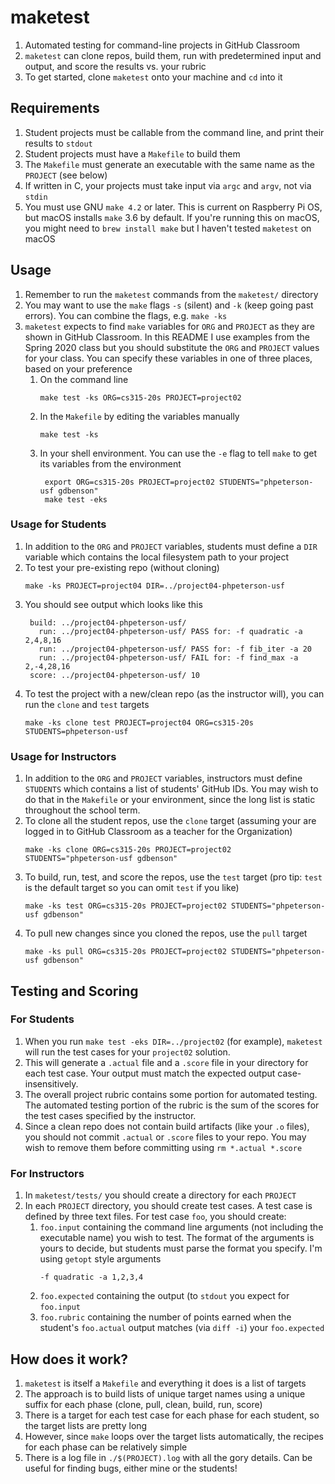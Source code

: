 # maketest
1. Automated testing for command-line projects in GitHub Classroom
1. `maketest` can clone repos, build them, run with predetermined input and output, 
and score the results vs. your rubric
1. To get started, clone `maketest` onto your machine and `cd` into it

## Requirements
1. Student projects must be callable from the command line, and print their results to `stdout`
1. Student projects must have a `Makefile` to build them
1. The `Makefile` must generate an executable with the same name as the `PROJECT` (see below)
1. If written in C, your projects must take input via `argc` and `argv`, not via `stdin`
1. You must use GNU `make 4.2` or later. This is current on Raspberry Pi OS, but macOS installs 
`make` 3.6 by default. If you're running this on macOS, you might need to `brew install make` 
but I haven't tested `maketest` on macOS

## Usage 

1. Remember to run the `maketest` commands from the `maketest/` directory
1. You may want to use the `make` flags `-s` (silent) and `-k` (keep going past errors). You can
combine the flags, e.g. `make -ks`
1. `maketest` expects to find `make` variables for `ORG` and `PROJECT` as they are 
shown in GitHub Classroom. In this README I use examples from the Spring 2020 class but you should
substitute the `ORG` and `PROJECT` values for your class. You can specify these variables in one
of three places, based on your preference
    1. On the command line
        <pre><code>make test -ks ORG=cs315-20s PROJECT=project02</code></pre>
    1. In the `Makefile` by editing the variables manually
        <pre><code>make test -ks</code></pre>
    1. In your shell environment. You can use the `-e` flag to tell `make` to get its variables
    from the environment
        <pre><code> export ORG=cs315-20s PROJECT=project02 STUDENTS="phpeterson-usf gdbenson"
        make test -eks</code></pre>

### Usage for Students
1. In addition to the `ORG` and `PROJECT` variables, students must define a `DIR` variable
which contains the local filesystem path to your project
1. To test your pre-existing repo (without cloning)
    <pre><code>make -ks PROJECT=project04 DIR=../project04-phpeterson-usf</code></pre>
1. You should see output which looks like this
    <pre><code> build: ../project04-phpeterson-usf/
      run: ../project04-phpeterson-usf/ PASS for: -f quadratic -a 2,4,8,16
      run: ../project04-phpeterson-usf/ PASS for: -f fib_iter -a 20
      run: ../project04-phpeterson-usf/ FAIL for: -f find_max -a 2,-4,28,16
    score: ../project04-phpeterson-usf/ 10</code></pre>
1. To test the project with a new/clean repo (as the instructor will), you can run the `clone` 
and `test` targets
    <pre><code>make -ks clone test PROJECT=project04 ORG=cs315-20s STUDENTS=phpeterson-usf</code></pre>

### Usage for Instructors
1. In addition to the `ORG` and `PROJECT` variables, instructors must define `STUDENTS` which 
contains a list of students' GitHub IDs. You may wish to do that in the `Makefile` or your 
environment, since the long list is static throughout the school term.
1. To clone all the student repos, use the `clone` target (assuming your are logged in to 
GitHub Classroom as a teacher for the Organization)
    <pre><code>make -ks clone ORG=cs315-20s PROJECT=project02 STUDENTS="phpeterson-usf gdbenson"</code></pre> 
1. To build, run, test, and score the repos, use the `test` target (pro tip: `test` is
    the default target so you can omit `test` if you like)
    <pre><code>make -ks test ORG=cs315-20s PROJECT=project02 STUDENTS="phpeterson-usf gdbenson"</code></pre>
1. To pull new changes since you cloned the repos, use the `pull` target
    <pre><code>make -ks pull ORG=cs315-20s PROJECT=project02 STUDENTS="phpeterson-usf gdbenson"</code></pre>

## Testing and Scoring

### For Students
1. When you run `make test -eks DIR=../project02` (for example), `maketest` will
run the test cases for your `project02` solution. 
1. This will generate a `.actual` file and a `.score` file in your directory 
for each test case. Your output must match the expected output case-insensitively.
1. The overall project rubric contains some portion for automated testing. The
automated testing portion of the rubric is the sum of the scores for the test
cases specified by the instructor.
1. Since a clean repo does not contain build artifacts (like your `.o` files), 
you should not commit `.actual` or `.score` files to your repo. You may wish to 
remove them before committing using `rm *.actual *.score` 

### For Instructors
1. In `maketest/tests/` you should create a directory for each `PROJECT`
1. In each `PROJECT` directory, you should create test cases. A test case is
defined by three text files. For test case `foo`, you should create:
    1. `foo.input` containing the command line arguments (not including the 
    executable name) you wish to test. The format of the arguments is yours to 
    decide, but students must parse the format you specify. I'm using `getopt` 
    style arguments
        <pre><code>-f quadratic -a 1,2,3,4</code></pre> 
    1. `foo.expected` containing the output (to `stdout` you expect for `foo.input`
    1. `foo.rubric` containing the number of points earned when the student's
    `foo.actual` output matches (via `diff -i`) your `foo.expected`

## How does it work?
1. `maketest` is itself a `Makefile` and everything it does is a list of targets
1. The approach is to build lists of unique target names using a unique suffix for
each phase (clone, pull, clean, build, run, score)
1. There is a target for each test case for each phase for each student, so the target lists
are pretty long
1. However, since `make` loops over the target lists automatically, the recipes for each phase
can be relatively simple
1. There is a log file in `./$(PROJECT).log` with all the gory details. Can be useful for 
finding bugs, either mine or the students!
